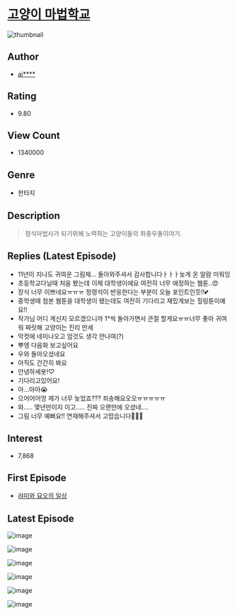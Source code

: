 # [고양이 마법학교](https://comic.naver.com/bestChallenge/list?titleId=343584)
![thumbnail](https://image-comic.pstatic.net/user_contents_data/challenge_comic/2020/08/04/195473/thumbnail_202x164e149a0d5_2c04_4d37_b156_7a9ee06ddae1_00002216.JPEG)

## Author
- [aj****](https://comic.naver.com/artistTitle?id=195473)

## Rating
- 9.80

## View Count
- 1340000

## Genre
- 판타지

## Description
> 정식마법사가 되기위해 노력하는 고양이들의 좌충우돌이야기.

## Replies (Latest Episode)
- 11년이 지나도 귀여운 그림체... 돌아와주셔서 감사합니다ㅏㅏㅏ늦게 온 알람 미워잉
- 초등학교다닐때 처음 봤는데 이제 대학생이에요 여전히 너무 애정하는 웹툰..😍
- 장식 너무 이쁘네요ㅠㅠㅠ 정령석이 반응한다는 부분이 오늘 포인트인듯!!💕
- 중학생때 첨본 웹툰을 대학생이 됐는데도 여전히 기다리고 재밌게보는 힐링툰이예요!!
- 작가님 어디 계신지 모르겠으니까 1°씩 돌아가면서 큰절 할게요ㅠㅠ너무 좋아 귀여워 짜릿해 고양이는 진리 만세
- 막컷에 네미나오고 암것도 생각 안나여(?)
- 뿌엥 다음화 보고싶어요
- 우와 돌아오셨네요
- 아직도 간간히 봐요
- 안녕하세욧!♡
- 기다리고있어요!
- 아…아아😭
- 으어어어엉 제가 너무 늦었죠??? 죄송해요오오ㅠㅠㅠㅠㅠ
- 와..... 몇년만이지 이고..... 진짜 오랜만에 오셨네....
- 그림 너무 예뻐요!! 연재해주셔서 고맙습니다🥰🥰🥰

## Interest
- 7,868

## First Episode
- [랴미와 묘오의 일상](https://comic.naver.com/bestChallenge/detail?titleId=343584&no=1)

## Latest Episode
![image](https://image-comic.pstatic.net/user_contents_data/challenge_comic/2022/06/01/195473/upload_7005406829731210297.jpeg)

![image](https://image-comic.pstatic.net/user_contents_data/challenge_comic/2022/06/01/195473/upload_7147550581297919076.jpeg)

![image](https://image-comic.pstatic.net/user_contents_data/challenge_comic/2022/06/01/195473/upload_7377851001215137328.jpeg)

![image](https://image-comic.pstatic.net/user_contents_data/challenge_comic/2022/06/01/195473/upload_3775485875005645363.jpeg)

![image](https://image-comic.pstatic.net/user_contents_data/challenge_comic/2022/06/01/195473/upload_7221015338910311480.jpeg)

![image](https://image-comic.pstatic.net/user_contents_data/challenge_comic/2022/06/01/195473/upload_3472337118141036390.jpeg)
